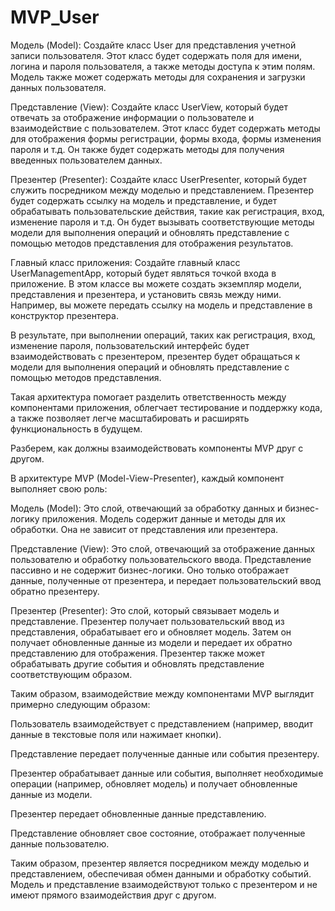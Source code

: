 # MVP_User
Модель (Model): Создайте класс User для представления учетной записи пользователя. Этот класс будет содержать поля для имени, логина и пароля пользователя, а также методы доступа к этим полям. Модель также может содержать методы для сохранения и загрузки данных пользователя.

Представление (View): Создайте класс UserView, который будет отвечать за отображение информации о пользователе и взаимодействие с пользователем. Этот класс будет содержать методы для отображения формы регистрации, формы входа, формы изменения пароля и т.д. Он также будет содержать методы для получения введенных пользователем данных.

Презентер (Presenter): Создайте класс UserPresenter, который будет служить посредником между моделью и представлением. Презентер будет содержать ссылку на модель и представление, и будет обрабатывать пользовательские действия, такие как регистрация, вход, изменение пароля и т.д. Он будет вызывать соответствующие методы модели для выполнения операций и обновлять представление с помощью методов представления для отображения результатов.

Главный класс приложения: Создайте главный класс UserManagementApp, который будет являться точкой входа в приложение. В этом классе вы можете создать экземпляр модели, представления и презентера, и установить связь между ними. Например, вы можете передать ссылку на модель и представление в конструктор презентера.

В результате, при выполнении операций, таких как регистрация, вход, изменение пароля, пользовательский интерфейс будет взаимодействовать с презентером, презентер будет обращаться к модели для выполнения операций и обновлять представление с помощью методов представления.

Такая архитектура помогает разделить ответственность между компонентами приложения, облегчает тестирование и поддержку кода, а также позволяет легче масштабировать и расширять функциональность в будущем.

Разберем, как должны взаимодействовать компоненты MVP друг с другом.

В архитектуре MVP (Model-View-Presenter), каждый компонент выполняет свою роль:

Модель (Model): Это слой, отвечающий за обработку данных и бизнес-логику приложения. Модель содержит данные и методы для их обработки. Она не зависит от представления или презентера.

Представление (View): Это слой, отвечающий за отображение данных пользователю и обработку пользовательского ввода. Представление пассивно и не содержит бизнес-логики. Оно только отображает данные, полученные от презентера, и передает пользовательский ввод обратно презентеру.

Презентер (Presenter): Это слой, который связывает модель и представление. Презентер получает пользовательский ввод из представления, обрабатывает его и обновляет модель. Затем он получает обновленные данные из модели и передает их обратно представлению для отображения. Презентер также может обрабатывать другие события и обновлять представление соответствующим образом.

Таким образом, взаимодействие между компонентами MVP выглядит примерно следующим образом:

Пользователь взаимодействует с представлением (например, вводит данные в текстовые поля или нажимает кнопки).

Представление передает полученные данные или события презентеру.

Презентер обрабатывает данные или события, выполняет необходимые операции (например, обновляет модель) и получает обновленные данные из модели.

Презентер передает обновленные данные представлению.

Представление обновляет свое состояние, отображает полученные данные пользователю.

Таким образом, презентер является посредником между моделью и представлением, обеспечивая обмен данными и обработку событий. Модель и представление взаимодействуют только с презентером и не имеют прямого взаимодействия друг с другом.
